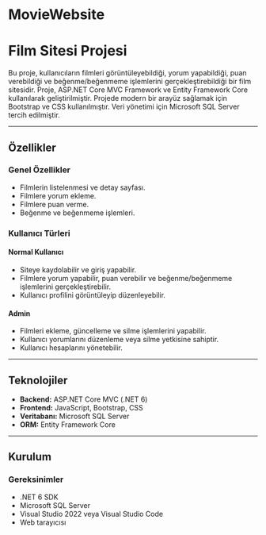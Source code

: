 # MovieWebsite
# Film Sitesi Projesi

Bu proje, kullanıcıların filmleri görüntüleyebildiği, yorum yapabildiği, puan verebildiği ve beğenme/beğenmeme işlemlerini gerçekleştirebildiği bir film sitesidir. Proje, ASP.NET Core MVC Framework ve Entity Framework Core kullanılarak geliştirilmiştir. Projede modern bir arayüz sağlamak için Bootstrap ve CSS kullanılmıştır. Veri yönetimi için Microsoft SQL Server tercih edilmiştir.

---

## Özellikler

### Genel Özellikler
- Filmlerin listelenmesi ve detay sayfası.
- Filmlere yorum ekleme.
- Filmlere puan verme.
- Beğenme ve beğenmeme işlemleri.

### Kullanıcı Türleri
#### Normal Kullanıcı
- Siteye kaydolabilir ve giriş yapabilir.
- Filmlere yorum yapabilir, puan verebilir ve beğenme/beğenmeme işlemlerini gerçekleştirebilir.
- Kullanıcı profilini görüntüleyip düzenleyebilir.

#### Admin
- Filmleri ekleme, güncelleme ve silme işlemlerini yapabilir.
- Kullanıcı yorumlarını düzenleme veya silme yetkisine sahiptir.
- Kullanıcı hesaplarını yönetebilir.

---

## Teknolojiler

- **Backend:** ASP.NET Core MVC (.NET 6)
- **Frontend:** JavaScript, Bootstrap, CSS
- **Veritabanı:** Microsoft SQL Server
- **ORM:** Entity Framework Core

---

## Kurulum

### Gereksinimler
- .NET 6 SDK
- Microsoft SQL Server
- Visual Studio 2022 veya Visual Studio Code
- Web tarayıcısı


